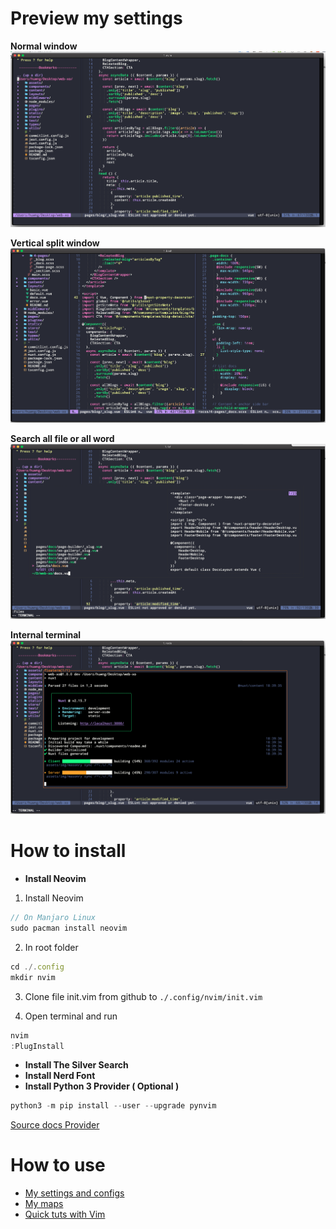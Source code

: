 # Preview my settings
**Normal window**
![enter image description here](./preview/image1.png)

**Vertical split window**
![enter image description here](./preview/image3.png)

**Search all file or all word**
![enter image description here](./preview/image4.png)

**Internal terminal**
![enter image description here](./preview/image2.png)

# How to install
- **Install Neovim**
1. Install Neovim

```jsx
// On Manjaro Linux
sudo pacman install neovim 
```

2. In root folder

```jsx
cd ./.config
mkdir nvim

```

3. Clone file init.vim from github to `./.config/nvim/init.vim`

4. Open terminal and run

```jsx
nvim
:PlugInstall
```
- **Install The Silver Search**
- **Install Nerd Font**
- **Install Python 3 Provider ( Optional )**
```jsx
python3 -m pip install --user --upgrade pynvim
```
[Source docs Provider](https://neovim.io/doc/user/provider.html)  

# How to use
- [My settings and configs](https://github.com/kmacoders/vim-kmacoders/blob/master/docs/MySettings.md)
- [My maps](https://github.com/kmacoders/vim-kmacoders/blob/master/docs/MyMaps.md)
- [Quick tuts with Vim](https://github.com/kmacoders/vim-kmacoders/blob/master/docs/QuickTutorial.md)
